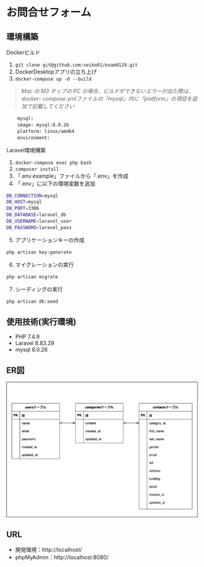 # お問合せフォーム

## 環境構築

Dockerビルド

1. `git clone git@github.com:seiko01/exam0129.git`
2. DockerDesktopアプリの立ち上げ
3. `docker-compose up -d --build`

> *Mac の M3 チップの PC の場合、ビルドができないエラーが出た際は、docker- compose.ymlファイルの「mysql」内に「platform」の項目を追加で記載してください*

```bash
    mysql:
    image: mysql:8.0.26
    platform: linux/amd64
    environment:
```
Laravel環境構築
1. `docker-compose exec php bash`
2. `composer install`
3. 「.env.example」ファイルから「.env」を作成
4. 「.env」に以下の環境変数を追加

```bash
DB_CONNECTION=mysql
DB_HOST=mysql
DB_PORT=3306
DB_DATABASE=laravel_db
DB_USERNAME=laravel_user
DB_PASSWORD=laravel_pass
```

5. アプリケーションキーの作成
```bash
php artisan key:generate
```
6. マイグレーションの実行
```bash
php artisan migrate
```
7. シーディングの実行
```bash
php artisan db:seed
```

## 使用技術(実行環境)
* PHP 7.4.9
* Laravel 8.83.29
* mysql 8.0.26

## ER図
![ER図](./img/drawio.png)

## URL
* 開発環境：http://localhost/
* phpMyAdmin：http://localhost:8080/
